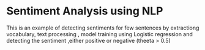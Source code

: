 # Sentiment Analysis using NLP

This is an example of detecting sentiments for few sentences by extractiong vocabulary, text processing , model training using Logistic regression and detecting the sentiment ,either positive or negative (theeta > 0.5)
